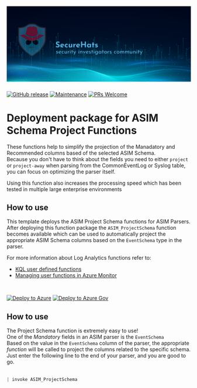 ![logo](./media/sh-banners.png)
=========
[![GitHub release](https://img.shields.io/github/release/SecureHats/Sentinel-playground.svg?style=flat-square)](https://github.com/SecureHats/Sentinel-playground/releases)
[![Maintenance](https://img.shields.io/maintenance/yes/2023.svg?style=flat-square)]()
[![PRs Welcome](https://img.shields.io/badge/PRs-welcome-brightgreen.svg?style=flat-square)](http://makeapullrequest.com)

# Deployment package for ASIM Schema Project Functions

These functions help to simplify the projection of the Manadatory and Recommended columns based of the selected ASIM Schema.<br>
Because you don't have to think about the fields you need to either `project` or `project-away` when parsing from the CommonEventLog or Syslog table, you can focus on optimizing the parser itself.

Using this function also increases the processing speed which has been tested in multiple large enterprise environments

## How to use

This template deploys the ASIM Project Schema functions for ASIM Parsers.
After deploying this function package the `ASIM_ProjectSchema` function becomes available which can be used to automatically project the appropriate ASIM Schema columns based on the `EventSchema` type in the parser.  

For more information about Log Analytics functions refer to:

- [KQL user defined functions](https://docs.microsoft.com/azure/data-explorer/kusto/query/functions/user-defined-functions)
- [Managing user functions in Azure Monitor](https://docs.microsoft.com/azure/azure-monitor/logs/functions)

<br/>

[![Deploy to Azure](https://aka.ms/deploytoazurebutton)](https://portal.azure.com/#create/Microsoft.Template/uri/https%3A%2F%2Fraw.githubusercontent.com%2FSecureHats%2FASIM_ProjectSchema%2Fmain%2Fdeployment.json) [![Deploy to Azure Gov](https://aka.ms/deploytoazuregovbutton)](https://portal.azure.us/#create/Microsoft.Template/uri/https%3A%2F%2Fraw.githubusercontent.com%2FSecureHats%2FASIM_ProjectSchema%2Fmain%2Fdeployment.json)


## How to use

The Project Schema function is extremely easy to use!<br>
One of the _*Mandatory*_ fields in an ASIM parser is the `EventSchema`<br>
Based on the value in the `EventSchema` column of the parser, the appropriate _function_ will be called to project the columns related to the specific schema. <br>
Just enter the following line to the end of your parser, and you are good to go.<br>

```js

| invoke ASIM_ProjectSchema

```
